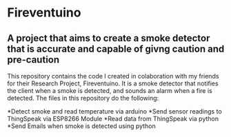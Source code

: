 # Fireventuino

## A project that aims to create a smoke detector that is accurate and capable of givng caution and pre-caution

This repository contains the code I created in colaboration with my friends for their Research Project, Fireventuino.
It is a smoke detector that notifies the client when a smoke is detected, and sounds an alarm when a fire is detected.
The files in this repository do the following:

*Detect smoke and read temperature via arduino
*Send sensor readings to ThingSpeak via ESP8266 Module
*Read data from ThingSpeak via python
*Send Emails when smoke is detected using python
